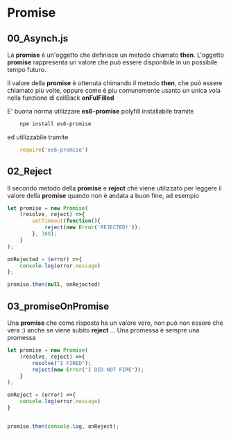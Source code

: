 # Promise

## 00_Asynch.js 

La **promise** è un'oggetto che definisce un metodo chiamato **then**. L'oggetto **promise** rappresenta un valore che può essere disponibile in un possibile tempo futuro.

Il valore della **promise** è ottenuta chimando il metodo **then**, che può essere chiamato più volte, oppure come è piu comunemente usanto un unica vola nella funzione di callBack **onFulFilled**

E' buona norma utilizzare **es6-promise** polyfill installabile tramite 

```sh
	npm install es6-promise
```

ed utilizzabile tramite
```js
	require('es6-promise')
```

## 02_Reject

Il secondo metodo della **promise** e **reject** che viene utilizzato per leggere il valore della **promise** quando non è andata a buon fine, ad esempio 

```js
let promise = new Promise(
	(resolve, reject) =>{
		setTimeout(function(){
			reject(new Error('REJECTED!'));
		}, 300);
	}
);

onRejected = (error) =>{
	console.log(error.message)
};

promise.then(null, onRejected)
```

## 03_promiseOnPromise

Una **promise** che come risposta ha un valore vero, non può non essere che vera :) anche se viene subito **reject** ... Una promessa è sempre una promessa

```js
let promise = new Promise(
	(resolve, reject) =>{
		resolve("I FIRED");
		reject(new Error("I DID NOT FIRE"));
	}
); 

onReject = (error) =>{
	console.log(error.message)
}


promise.then(console.log, onReject);
```



